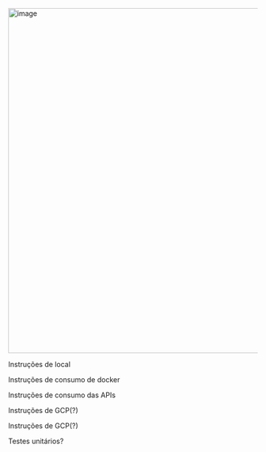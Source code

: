 <img width="696" alt="image" src="https://user-images.githubusercontent.com/6106197/227732319-18959d8e-3cb9-412e-8442-79a81b3c6625.png">

Instruções de local

Instruções de consumo de docker

Instruções de consumo das APIs

Instruções de GCP(?)

Instruções de GCP(?)

Testes unitários?
